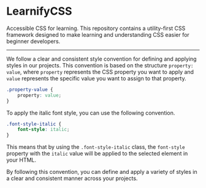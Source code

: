 # LearnifyCSS

Accessible CSS for learning. This repository contains a utility-first CSS framework designed to make learning and understanding CSS easier for beginner developers.

---

We follow a clear and consistent style convention for defining and applying styles in our projects. This convention is based on the structure `property: value`, where `property` represents the CSS property you want to apply and `value` represents the specific value you want to assign to that property.

```css
.property-value {
    property: value;
}
```

To apply the italic font style, you can use the following convention.

```css
.font-style-italic {
    font-style: italic;
}
```

This means that by using the `.font-style-italic` class, the `font-style` property with the `italic` value will be applied to the selected element in your HTML.

By following this convention, you can define and apply a variety of styles in a clear and consistent manner across your projects.